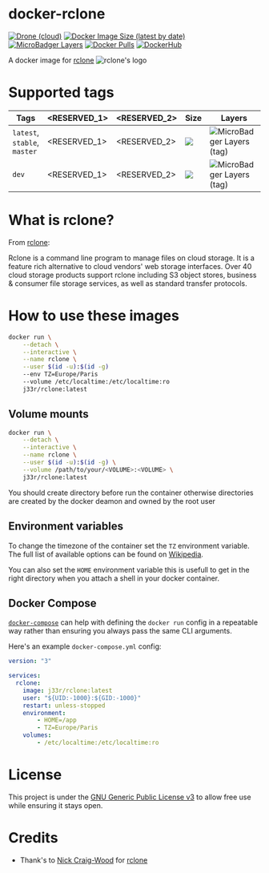 # docker-rclone

[![Drone (cloud)](https://img.shields.io/drone/build/jee-r/docker-rclone?&style=flat-square)](https://cloud.drone.io/jee-r/docker-rclone)
[![Docker Image Size (latest by date)](https://img.shields.io/docker/image-size/j33r/rclone?style=flat-square)](https://microbadger.com/images/j33r/rclone)
[![MicroBadger Layers](https://img.shields.io/microbadger/layers/j33r/rclone?style=flat-square)](https://microbadger.com/images/j33r/rclone)
[![Docker Pulls](https://img.shields.io/docker/pulls/j33r/rclone?style=flat-square)](https://hub.docker.com/r/j33r/rclone)
[![DockerHub](https://shields.io/badge/Dockerhub-j33r/rclone-%232496ED?logo=docker&style=flat-square)](https://hub.docker.com/r/j33r/rclone)

A docker image for [rclone](https://rclone.org) ![rclone's logo](https://rclone.org/img/rclone-32x32.png)

# Supported tags

| Tags | <RESERVED_1> | <RESERVED_2> | Size | Layers |
|-|-|-|-|-|
| `latest`, `stable`, `master` | <RESERVED_1> | <RESERVED_2> | ![](https://img.shields.io/docker/image-size/j33r/rclone/latest?style=flat-square) | ![MicroBadger Layers (tag)](https://img.shields.io/microbadger/layers/j33r/rclone/latest?style=flat-square) |
| `dev` | <RESERVED_1> | <RESERVED_2> | ![](https://img.shields.io/docker/image-size/j33r/rclone/dev?style=flat-square) | ![MicroBadger Layers (tag)](https://img.shields.io/microbadger/layers/j33r/rclone/dev?style=flat-square) |

# What is rclone?

From [rclone](https://rcone.org):

> 

Rclone is a command line program to manage files on cloud storage. It is a feature rich alternative to cloud vendors' web storage interfaces. Over 40 cloud storage products support rclone including S3 object stores, business & consumer file storage services, as well as standard transfer protocols.

# How to use these images

```bash
docker run \
    --detach \
    --interactive \
    --name rclone \
    --user $(id -u):$(id -g)
    --env TZ=Europe/Paris
    --volume /etc/localtime:/etc/localtime:ro
    j33r/rclone:latest
```    

## Volume mounts


```bash
docker run \
    --detach \
    --interactive \
    --name rclone \
    --user $(id -u):$(id -g) \
    --volume /path/to/your/<VOLUME>:<VOLUME> \
    j33r/rclone:latest
```

You should create directory before run the container otherwise directories are created by the docker deamon and owned by the root user

## Environment variables

To change the timezone of the container set the `TZ` environment variable. The full list of available options can be found on [Wikipedia](https://en.wikipedia.org/wiki/List_of_tz_database_time_zones).

You can also set the `HOME` environment variable this is usefull to get in the right directory when you attach a shell in your docker container.


## Docker Compose

[`docker-compose`](https://docs.docker.com/compose/) can help with defining the `docker run` config in a repeatable way rather than ensuring you always pass the same CLI arguments.

Here's an example `docker-compose.yml` config:

```yaml
version: "3"

services:
  rclone:
    image: j33r/rclone:latest    
    user: "${UID:-1000}:${GID:-1000}"
    restart: unless-stopped
    environment:
        - HOME=/app
        - TZ=Europe/Paris
    volumes:
        - /etc/localtime:/etc/localtime:ro
```

# License

This project is under the [GNU Generic Public License v3](https://github.com/jee-r/docker-rclone/blob/master/LICENSE) to allow free use while ensuring it stays open.

# Credits

- Thank's to [Nick Craig-Wood](https://www.craig-wood.com/nick/) for [rclone](https://rclone.org) 
